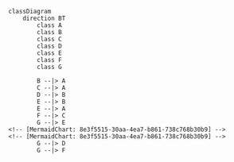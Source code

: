 ```mermaid
classDiagram
    direction BT
        class A
        class B
        class C
        class D
        class E
        class F
        class G

        B --|> A
        C --|> A
        D --|> B
        E --|> B
        E --|> A
        F --|> C
        G --|> E
<!-- [MermaidChart: 8e3f5515-30aa-4ea7-b861-738c768b30b9] -->
<!-- [MermaidChart: 8e3f5515-30aa-4ea7-b861-738c768b30b9] -->
        G --|> D
        G --|> F
```


<!-- [MermaidChart: 0043a74c-a0c1-460a-a48a-2442b000293f] -->
<!-- [MermaidChart: 8e3f5515-30aa-4ea7-b861-738c768b30b9] -->
<!-- [MermaidChart: 019ca77a-a276-40c3-b2ac-6cb54f901def] -->
